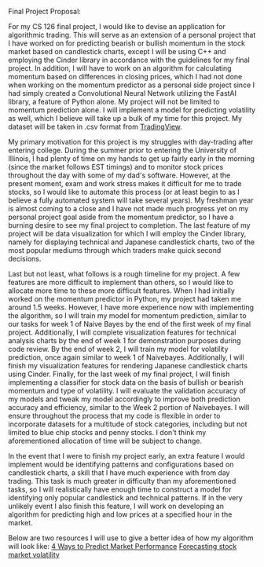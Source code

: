 Final Project Proposal:

For my CS 126 final project, I would like to devise an application for
algorithmic trading. This will serve as an extension of a personal project
that I have worked on for predicting bearish or bullish momentum in the stock
market based on candlestick charts, except I will be using C++ and employing the
Cinder library in accordance with the guidelines for my final project. In addition,
I will have to work on an algorithm for calculating momentum based on differences
in closing prices, which I had not done when working on the momentum predictor
as a personal side project since I had simply created a Convolutional Neural Network
utilizing the FastAI library, a feature of Python alone. My project will not be limited
to momentum prediction alone. I will implement a model for predicting volatility as well, which
I believe will take up a bulk of my time for this project. My dataset will be taken in .csv format from
[TradingView](https://www.tradingview.com/).

My primary motivation for this project is my struggles with day-trading after entering college.
During the summer prior to entering the University of Illinois, I had plenty of time on my hands
to get up fairly early in the morning (since the market follows EST timings) and to monitor stock
prices throughout the day with some of my dad's software. However, at the present moment, exam and work
stress makes it difficult for me to trade stocks, so I would like to automate this process (or at least
begin to as I believe a fully automated system will take several years). My freshman year is almost coming
to a close and I have not made much progress yet on my personal project goal aside from the momentum predictor, so
I have a burning desire to see my final project to completion. The last feature of my project will be data visualization
for which I will employ the Cinder library, namely for displaying technical and Japanese candlestick charts, two
of the most popular mediums through which traders make quick second decisions.

Last but not least, what follows is a rough timeline for my project. A few features are more difficult to 
implement than others, so I would like to allocate more time to these more difficult features. When I had initially 
worked on the momentum predictor in Python, my project had taken me around 1.5 weeks. However, I have more experience now with
implementing the algorithm, so I will train my model for momentum prediction, similar to our tasks for week 1 of Naive 
Bayes by the end of the first week of my final project. Additionally, I will complete visualization
features for technical analysis charts by the end of week 1 for demonstration purposes during code review.
By the end of week 2, I will train my model for volatility prediction, once again similar to week 1 of Naivebayes. 
Additionally, I will finish my visualization features for rendering Japanese candlestick charts using Cinder. Finally,
for the last week of my final project, I will finish implementing a classifier for stock data on the basis of bullish or bearish
momentum and type of volatility. I will evaluate the validation accuracy of my models and tweak my model accordingly
to improve both prediction accuracy and efficiency, similar to the Week 2 portion of
Naivebayes. I will ensure throughout the process that my code is flexible in order to incorporate datasets for a multitude 
of stock categories, including but not limited to blue chip stocks and penny stocks. I don't think my aforementioned 
allocation of time will be subject to change. 

In the event that I were to finish my project early, an extra feature I would implement would be 
identifying patterns and configurations based on candlestick charts, a skill that I have much experience with from
day trading. This task is much greater in difficulty than my aforementioned tasks, so I will realistically have enough time
to construct a model for identifying only popular candlestick and technical patterns. If in the very unlikely event I also
finish this feature, I will work on developing an algorithm for predicting high and low prices at a specified hour in 
the market.

Below are two resources I will use to give a better idea of how my algorithm will look like:
[4 Ways to Predict Market Performance](https://www.investopedia.com/articles/07/mean_reversion_martingale.asp)
[Forecasting stock market volatility](https://www.hindawi.com/journals/ddns/2020/1428628/)

